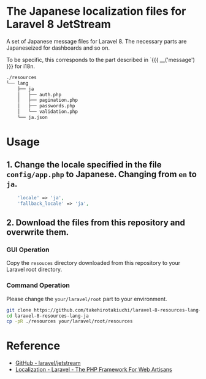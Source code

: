 # The Japanese localization files for Laravel 8 JetStream

A set of Japanese message files for Laravel 8.
The necessary parts are Japaneseized for dashboards and so on.

To be specific, this corresponds to the part described in `{{{ __('message') }}} for i18n.

```txt
./resources
└── lang
    ├── ja
    │   ├── auth.php
    │   ├── pagination.php
    │   ├── passwords.php
    │   └── validation.php
    └── ja.json
```

# Usage

## 1.  Change the locale specified in the file `config/app.php` to Japanese. Changing from `en` to `ja`.

```php
    'locale' => 'ja',
    'fallback_locale' => 'ja',
```

## 2. Download the files from this repository and overwrite them.

### GUI Operation

Copy the `resouces` directory downloaded from this repository to your Laravel root directory.

### Command Operation
Please change the `your/laravel/root` part to your environment.

```bash
git clone https://github.com/takehirotakiuchi/laravel-8-resources-lang-ja.git
cd laravel-8-resources-lang-ja
cp -pR ./resources your/laravel/root/resources
```

# Reference
- [GitHub - laravel/jetstream](https://github.com/laravel/jetstream)
- [Localization - Laravel - The PHP Framework For Web Artisans](https://laravel.com/docs/master/localization)
